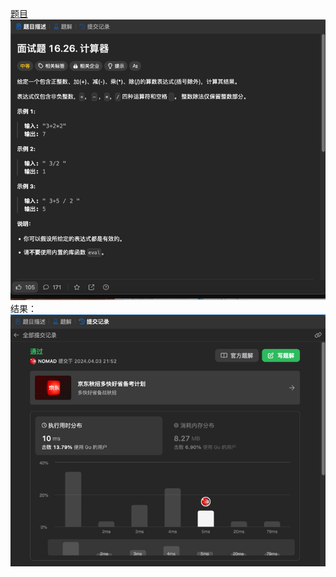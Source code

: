 [题目](https://leetcode.cn/problems/calculator-lcci/description/)
![pic](img.png)
结果：
![pic](result.png)